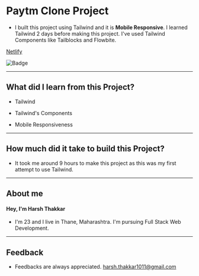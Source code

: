 # Paytm Clone Project

- I built this project using Tailwind and it is **Mobile Responsive**. I learned Tailwind 2 days before making this project. I've used Tailwind Components like Tailblocks and Flowbite.

[Netlify](https://paytm-clone-harshcodes.netlify.app/)

![Badge](https://img.shields.io/badge/Netlify-Link-green)

---

## What did I learn from this Project?

- Tailwind

- Tailwind's Components

- Mobile Responsiveness

---

## How much did it take to build this Project?

- It took me around 9 hours to make this project as this was my first attempt to use Tailwind.

---

## **About me**

#### **Hey, I'm Harsh Thakkar**

- I'm 23 and I live in Thane, Maharashtra. I'm pursuing Full Stack Web Development.

---

## **Feedback**
- Feedbacks are always appreciated. harsh.thakkar1011@gmail.com